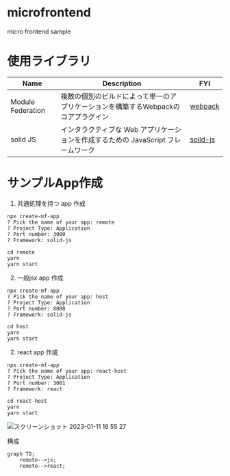 # microfrontend
micro frontend sample

# 使用ライブラリ

| Name | Description | FYI |
| --- | --- | --- |
| Module Federation | 複数の個別のビルドによって単一のアプリケーションを構築するWebpackのコアプラグイン | [webpack](https://webpack.js.org/concepts/module-federation/) |
| solid JS | インタラクティブな Web アプリケーションを作成するための JavaScript フレームワーク | [soild-js](https://www.solidjs.com/guides/getting-started) |


# サンプルApp作成

1. 共通処理を持つ app 作成
```
npx create-mf-app
? Pick the name of your app: remote
? Project Type: Application
? Port number: 3000
? Framework: solid-js

cd remote
yarn
yarn start
```

2. 一般jsx app 作成
```
npx create-mf-app
? Pick the name of your app: host
? Project Type: Application
? Port number: 8080
? Framework: solid-js

cd host
yarn
yarn start
```

2. react app 作成
```
npx create-mf-app
? Pick the name of your app: react-host
? Project Type: Application
? Port number: 3001
? Framework: react

cd react-host
yarn
yarn start
```

![スクリーンショット 2023-01-11 16 55 27](https://user-images.githubusercontent.com/7709476/211750733-9e0c01f7-5951-41e1-9422-0f0085a81a57.png)

構成

```mermaid
graph TD;
    remote-->js;
    remote-->react;
```
